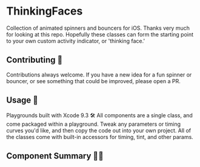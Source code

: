 # ThinkingFaces
Collection of animated spinners and bouncers for iOS. Thanks very much for looking at this repo. Hopefully these classes can form the starting point to your own custom activity indicator, or 'thinking face.'  

## Contributing 👏
Contributions always welcome. If you have a new idea for a fun spinner or bouncer, or see something that could be improved, please open a PR.

## Usage 🌟
Playgrounds built with Xcode 9.3 🛠
All components are a single class, and come packaged within a playground. Tweak any parameters or timing curves you'd like, and then copy the code out into your own project. All of the classes come with built-in accessors for timing, tint, and other params.

## Component Summary 🧙‍♂️
